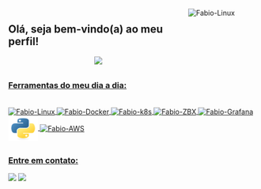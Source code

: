 <div style="display: inline_block"><br>
  <img align="right" alt="Fabio-Linux" height="120" width="140" src="https://svgarchive.com/wp-content/uploads/devops.svg">
</div>

## Olá, seja bem-vindo(a) ao meu perfil!

<div align="center">
  <a href="https://github.com/WiFabio">
  <img height="180em" src="https://github-readme-stats.vercel.app/api?username=wifabio&show_icons=true&theme=dark&include_all_commits=true&count_private=true"/>
</div>
  
## 

<h3>Ferramentas do meu dia a dia:</h3>
<div style="display: inline_block"><br>
  <img align="center" alt="Fabio-Linux" height="50" width="60" src="https://cdn.jsdelivr.net/gh/devicons/devicon/icons/linux/linux-original.svg">
  <img align="center" alt="Fabio-Docker" height="50" width="60" src="https://cdn.jsdelivr.net/gh/devicons/devicon/icons/docker/docker-plain-wordmark.svg">
  <img align="center" alt="Fabio-k8s" height="50" width="60" src="https://cdn.jsdelivr.net/gh/devicons/devicon/icons/kubernetes/kubernetes-plain-wordmark.svg">
  <img align="center" alt="Fabio-ZBX" height="40" width="40" src="https://www.vectorlogo.zone/logos/zabbix/zabbix-icon.svg">
  <img align="center" alt="Fabio-Grafana" height="50" width="60" src="https://www.vectorlogo.zone/logos/grafana/grafana-icon.svg">
  <img align="center" alt="Fabio-Python" height="50" width="60" src="https://raw.githubusercontent.com/devicons/devicon/master/icons/python/python-original.svg">
  <img align="center" alt="Fabio-AWS" height="50" width="60" src="https://upload.wikimedia.org/wikipedia/commons/9/93/Amazon_Web_Services_Logo.svg">
</div>
  
##

<h3>Entre em contato:</h3>
<div> 
   <a href = "mailto:fabio.bartoli@outlook.com"><img src="https://img.shields.io/badge/Microsoft_Outlook-0078D4?style=for-the-badge&logo=microsoft-outlook&logoColor=white" target="_blank"></a>
  <a href="https://www.linkedin.com/in/FabioBartoli" target="_blank"><img src="https://img.shields.io/badge/-LinkedIn-%230077B5?style=for-the-badge&logo=linkedin&logoColor=white" target="_blank"></a> 
  
</div>
